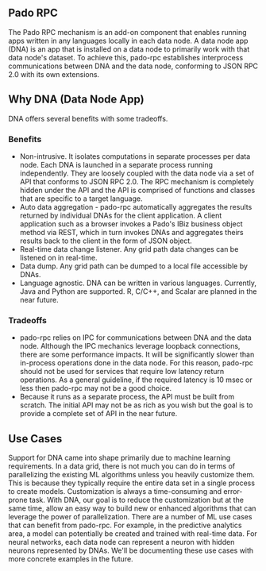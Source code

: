 ## Pado RPC

The Pado RPC mechanism is an add-on component that enables running apps written in any languages locally in each data node. A data node app (DNA) is an app that is installed on a data node to primarily work with that data node's dataset. To achieve this, pado-rpc establishes interprocess communications between DNA and the data node, conforming to JSON RPC 2.0 with its own extensions.

## Why DNA (Data Node App)

DNA offers several benefits with some tradeoffs.

### Benefits
- Non-intrusive. It isolates computations in separate processes per data node. Each DNA is launched in a separate process running independently. They are loosely coupled with the data node via a set of API that conforms to JSON RPC 2.0. The RPC mechanism is completely hidden under the API and the API is comprised of functions and classes that are specific to a target language.
- Auto data aggregation - pado-rpc automatically aggregates the results returned by individual DNAs for the client application. A client application such as a browser invokes a Pado's IBiz business object method via REST, which in turn invokes DNAs and aggregates theirs results back to the client in the form of JSON object.
- Real-time data change listener. Any grid path data changes can be listened on in real-time.
- Data dump. Any grid path can be dumped to a local file accessible by DNAs.
- Language agnostic. DNA can be written in various languages. Currently, Java and Python are supported. R, C/C++, and Scalar are planned in the near future.

### Tradeoffs
- pado-rpc relies on IPC for communications between DNA and the data node. Although the IPC mechanics leverage loopback connections, there are some performance impacts. It will be significantly slower than in-process operations done in the data node. For this reason, pado-rpc should not be used for services that require low latency return operations. As a general guideline, if the required latency is 10 msec or less then pado-rpc may not be a good choice.
- Because it runs as a separate process, the API must be built from scratch. The initial API may not be as rich as you wish but the goal is to provide a complete set of API in the near future.


## Use Cases

Support for DNA came into shape primarily due to machine learning requirements. In a data grid, there is not much you can do in terms of parallelizing the existing ML algorithms unless you heavily customize them. This is because they typically require the entire data set in a single process to create models. Customization is always a time-consuming and error-prone task. With DNA, our goal is to reduce the customization but at the same time, allow an easy way to build new or enhanced algorithms that can leverage the power of parallelization. There are a number of ML use cases that can benefit from pado-rpc. For example, in the predictive analytics area, a model can potentially be created and trained with real-time data. For neural networks, each data node can represent a neuron with hidden neurons represented by DNAs. We'll be documenting these use cases with more concrete examples in the future.

